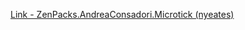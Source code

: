 [Link - ZenPacks.AndreaConsadori.Microtick (nyeates)](https://github.com/nyeates/ZenPacks.AndreaConsadori.Microtick)
